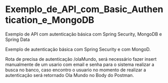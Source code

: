 # Exemplo_de_API_com_Basic_Authentication_e_MongoDB
Exemplo de API com autenticação básica com Spring Security, MongoDB e Spring Data 

Exemplo de autenticação básica com Spring Security e com MongoD.

Rota de precisa de autenticação /olaMundo, será necessário fazer insert manualmente de um usario com email e senha para o sistema realizar a busca no banco, caso encontro o usuario no momento de realizar a autenticação será retornado Ola Mundo no Body do Postman.
